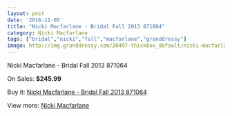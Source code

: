 ```yaml
---
layout: post
date: '2016-11-05'
title: "Nicki Macfarlane - Bridal Fall 2013 871064"
category: Nicki Macfarlane
tags: ["bridal","nicki","fall","macfarlane","granddressy"]
image: http://img.granddressy.com/20497-thickbox_default/nicki-macfarlane-bridal-fall-2013-871064.jpg
---
```

Nicki Macfarlane - Bridal Fall 2013 871064

On Sales: **$245.99**
<a href="https://www.granddressy.com/en/nicki-macfarlane/19473-nicki-macfarlane-bridal-fall-2013-871064.html"><amp-img layout="responsive" width="600" height="600" src="//img.granddressy.com/20497-thickbox_default/nicki-macfarlane-bridal-fall-2013-871064.jpg" alt="Nicki Macfarlane - Bridal Fall 2013 871064 0" /></a>

Buy it: [Nicki Macfarlane - Bridal Fall 2013 871064](https://www.granddressy.com/en/nicki-macfarlane/19473-nicki-macfarlane-bridal-fall-2013-871064.html "Nicki Macfarlane - Bridal Fall 2013 871064")

View more: [Nicki Macfarlane](https://www.granddressy.com/en/463-nicki-macfarlane "Nicki Macfarlane")